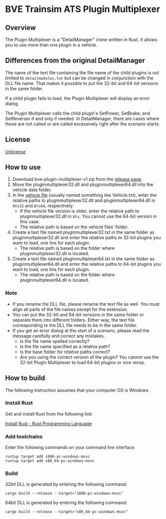 # BVE Trainsim ATS Plugin Multiplexer

## Overview

The Plugin Multiplexer is a "DetailManager" clone written in Rust. It allows you to use more than one plugin in a vehicle.

## Differences from the original DetailManager

The name of the text file containing the file name of the child plugins is not limited to `detailmodules.txt` but can be changed in conjunction with the DLL file name. That makes it possible to put the 32-bit and 64-bit versions in the same folder.

If a child plugin fails to load, the Plugin Multiplexer will display an error dialog.

The Plugin Multiplexer calls the child plugin's SetPower, SetBrake, and SetReverser if and only if needed. In DetailManager, there are cases where these are not called or are called excessively right after the scenario starts.

## License

[Unlicense](http://unlicense.org)

## How to use

1. Download bve-plugin-multiplexer-v1.zip from the [release page](https://github.com/magicant/bve-plugin-multiplexer/releases).
1. Move the pluginmultiplexer32.dll and pluginmultiplexer64.dll into the vehicle data folder.
1. In the [vehicle file](http://bvets.net/en/edit/formats/vehicle/vehicle.html) (usually named something like Vehicle.txt), enter the relative paths to pluginmultiplexer32.dll and pluginmultiplexer64.dll in `Ats32` and `Ats64`, respectively.
    - If the vehicle file version is older, enter the relative path to pluginmultiplexer32.dll in `Ats`. You cannot use the 64-bit version in this case.
    - The relative path is based on the vehicle files' folder.
1. Create a text file named pluginmultiplexer32.txt in the same folder as pluginmultiplexer32.dll and enter the relative paths to 32-bit plugins you want to load, one line for each plugin.
    - The relative path is based on the folder where pluginmultiplexer32.dll is located.
1. Create a text file named pluginmultiplexer64.txt in the same folder as pluginmultiplexer64.dll and enter the relative paths to 64-bit plugins you want to load, one line for each plugin.
    - The relative path is based on the folder where pluginmultiplexer64.dll is located.

### Note

- If you rename the DLL file, please rename the text file as well.  You must align all parts of the file names except for the extension.
- You can put the 32-bit and 64-bit versions in the same folder or separate them into different folders. Either way, the text file corresponding to the DLL file needs to be in the same folder.
- If you get an error dialog at the start of a scenario, please read the message carefully and correct any mistakes.
    - Is the file name spelled correctly?
    - Is the file name specified as a relative path?
    - Is the base folder for relative paths correct?
    - Are you using the correct version of the plugin? You cannot use the 32-bit Plugin Multiplexer to load 64-bit plugins or vice versa.

## How to build

The following instruction assumes that your computer OS is Windows.

### Install Rust

Get and install Rust from the following link:

[Install Rust - Rust Programming Language](https://www.rust-lang.org/tools/install)

### Add toolchains

Enter the following commands on your command line interface.

```plaintext
rustup target add i686-pc-windows-msvc
rustup target add x86_64-pc-windows-msvc
```

### Build

32bit DLL is generated by entering the following command:

```plaintext
cargo build --release --target="i686-pc-windows-msvc"
```

64bit DLL is generated by entering the following command:

```plaintext
cargo build --release --target="x86_64-pc-windows-msvc"
```
